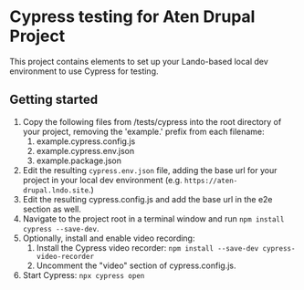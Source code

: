 
# Cypress testing for Aten Drupal Project

This project contains elements to set up your Lando-based local dev environment to use Cypress for testing.

## Getting started

1. Copy the following files from /tests/cypress into the root directory of your project, removing the 'example.' prefix from each filename:
    1. example.cypress.config.js
    1. example.cypress.env.json
    1. example.package.json
1. Edit the resulting `cypress.env.json` file, adding the base url for your project in your local dev environment (e.g. `https://aten-drupal.lndo.site`.)
1. Edit the resulting cypress.config.js and add the base url in the e2e section as well.
1. Navigate to the project root in a terminal window and run `npm install cypress --save-dev`.
1. Optionally, install and enable video recording:
    1. Install the Cypress video recorder: `npm install --save-dev cypress-video-recorder`
    1. Uncomment the "video" section of cypress.config.js.
1. Start Cypress: `npx cypress open`
